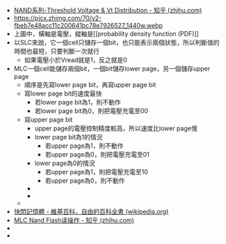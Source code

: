 - [NAND系列-Threshold Voltage & Vt Distribution - 知乎 (zhihu.com)](https://zhuanlan.zhihu.com/p/77975234)
- https://picx.zhimg.com/70/v2-fbeb7e48acc11c200641bc78e7926527_1440w.webp
- 上圖中，橫軸是電壓，縱軸是[[probability density function (PDF)]]
- 以SLC來說，它一個cell只儲存一個bit，也只能表示兩個狀態，所以判斷值的時間也最短，只要判斷一次就行
	- 如果電壓小於Vread就是1，反之就是0
- MLC一個cell能儲存兩個bit，一個bit儲存lower page，另一個儲存upper page
	- 順序是先寫lower page bit，再寫upper page bit
	- 寫lower page bit的速度最快
		- 若lower page bit為1，則不動作
		- 若lower page bit為0，則把電壓充電至00
	- 寫upper page bit
		- upper page的電壓控制精度較高，所以速度比lower page慢
		- lower page bit為1的情況
			- 若upper page為1，則不動作
			- 若upper page為0，則把電壓充電至01
		- lower page為0的情況
			- 若upper page為1，則把電壓充電至10
			- 若upper page為0，則不動作
		-
		-
	-
- [快閃記憶體 - 維基百科，自由的百科全書 (wikipedia.org)](https://zh.wikipedia.org/zh-tw/%E9%97%AA%E5%AD%98)
- [MLC Nand Flash读操作 - 知乎 (zhihu.com)](https://zhuanlan.zhihu.com/p/20214013)
-
-